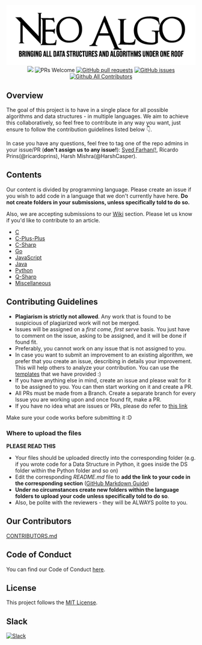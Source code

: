 <p align="center">
<img src="img/neo_algo.png" /><br>
<a href="https://github.com/TesseractCoding/NeoAlgo/blob/master/LICENSE" target="_blank"><img src="https://img.shields.io/github/license/tesseractcoding/neoalgo?style=for-the-badge" /></a> <img src="https://img.shields.io/badge/PRs-welcome-brightgreen.svg?style=for-the-badge" alt="PRs Welcome" /> <a href="https://github.com/TesseractCoding/NeoAlgo/pulls" target="_blank"><img alt="GitHub pull requests" src="https://img.shields.io/github/issues-pr/tesseractcoding/neoalgo?style=for-the-badge" /></a> <a href="https://github.com/TesseractCoding/NeoAlgo/issues" target="_blank"><img alt="GitHub issues" src="https://img.shields.io/github/issues/tesseractcoding/neoalgo?style=for-the-badge" /></a> <a href="https://github.com/TesseractCoding/NeoAlgo/blob/master/README.md#contributors-" target="_blank"><img alt="Github All Contributors" src="https://img.shields.io/github/all-contributors/tesseractcoding/neoalgo?style=for-the-badge" /></a>
</p>

## Overview

The goal of this project is to have in a single place for all possible algorithms and data structures - in multiple languages. We aim to achieve this collaboratively, so feel free to contribute in any way you want, just ensure to follow the contribution guidelines listed below :point_down:.

In case you have any questions, feel free to tag one of the repo admins in your issue/PR (**don't assign us to any issue!**): <a href="https://github.com/born-2learn/born-2learn.github.io" target="_blank">Syed Farhan(!</a>, Ricardo Prins(@ricardoprins), Harsh Mishra(@HarshCasper).

## Contents

Our content is divided by programming language. Please create an issue if you wish to add code in a language that we don't currently have here. **Do not create folders in your submissions, unless specifically told to do so.**

Also, we are accepting submissions to our [Wiki](https://github.com/TesseractCoding/NeoAlgo/wiki) section. Please let us know if you'd like to contribute to an article.

- [C](/C/README.md)
- [C-Plus-Plus](/C-Plus-Plus/README.md)
- [C-Sharp](/C-Sharp/README.md)
- [Go](/Go/README.md)
- [JavaScript](/JavaScript/README.md)
- [Java](/Java/README.md)
- [Python](/Python/README.md)
- [Q-Sharp](/Q-Sharp/README.md)
- [Miscellaneous](/Miscellaneous)

## Contributing Guidelines

- **Plagiarism is strictly not allowed**. Any work that is found to be suspicious of plagiarized work will not be merged.
- Issues will be assigned on a _first come, first serve_ basis. You just have to comment on the issue, asking to be assigned, and it will be done if found fit.
- Preferably, you cannot work on any issue that is not assigned to you.
- In case you want to submit an improvement to an existing algorithm, we prefer that you create an issue, describing in details your improvement. This will help others to analyze your contribution. You can use the [templates](.github/ISSUE_TEMPLATE/algorithm-ds-proposal.md) that we have provided :)
- If you have anything else in mind, create an issue and please wait for it to be assigned to you. You can then start working on it and create a PR.
- All PRs must be made from a Branch. Create a separate branch for every Issue you are working upon and once found fit, make a PR.
- If you have no idea what are issues or PRs, please do refer to [this link](https://github.com/TesseractCoding/NeoAlgo/wiki/What-is-a-Pull-Request-and-how-to-do-it%3F)

Make sure your code works before submitting it :D

### Where to upload the files

**PLEASE READ THIS**

- Your files should be uploaded directly into the corresponding folder (e.g. if you wrote code for a Data Structure in Python, it goes inside the DS folder within the Python folder and so on)
- Edit the corresponding _README.md_ file to **add the link to your code in the corresponding section** ([GitHub Markdown Guide](https://guides.github.com/features/mastering-markdown/))
- **Under no circumstances create new folders within the language folders to upload your code unless specifically told to do so**.
- Also, be polite with the reviewers - they will be ALWAYS polite to you.

## Our Contributors

[CONTRIBUTORS.md](https://github.com/TesseractCoding/NeoAlgo/blob/master/CONTRIBUTORS.md)

## Code of Conduct

You can find our Code of Conduct [here](/CODE_OF_CONDUCT.md).

## License

This project follows the [MIT License](/LICENSE).

## Slack 

[![Slack](https://img.shields.io/badge/chat-on_slack-purple.svg?style=for-the-badge&logo=slack)](https://join.slack.com/t/tesseractcodi-bxq5968/shared_invite/zt-ju6c0nqq-KgkTvFyxjNVbDRBIjADanw)
